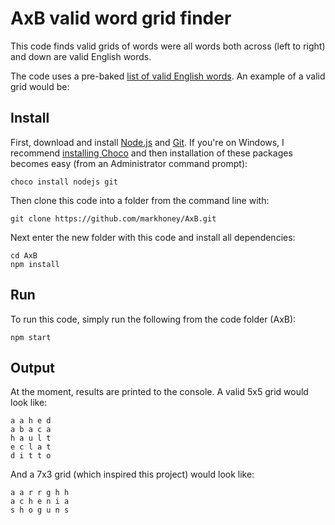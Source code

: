 # AxB valid word grid finder

This code finds valid grids of words were all words both across (left to right) and down are valid English words.

The code uses a pre-baked [list of valid English words](https://www.npmjs.com/package/an-array-of-english-words). An example of a valid grid would be:



## Install

First, download and install [Node.js](https://nodejs.org/en/download/) and [Git](https://git-scm.com/downloads). If you're on Windows, I recommend [installing Choco](https://chocolatey.org/docs/installation) and then installation of these packages becomes easy (from an Administrator command prompt):

```shell
choco install nodejs git
```

Then clone this code into a folder from the command line with:

```shell
git clone https://github.com/markhoney/AxB.git
```

Next enter the new folder with this code and install all dependencies:

```shell
cd AxB
npm install
```

## Run

To run this code, simply run the following from the code folder (AxB):

```shell
npm start
```

## Output

At the moment, results are printed to the console. A valid 5x5 grid would look like:

```
a a h e d
a b a c a
h a u l t
e c l a t
d i t t o
```

And a 7x3 grid (which inspired this project) would look like:

```
a a r r g h h
a c h e n i a
s h o g u n s
```
